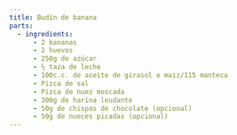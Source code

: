 ```yaml
---
title: Budín de banana
parts:
  - ingredients:
      - 2 bananas
      - 2 huevos
      - 250g de azúcar
      - ½ taza de leche
      - 100c.c. de aceite de girasol o maiz/115 manteca
      - Pizca de sal
      - Pizca de nuez moscada
      - 300g de harina leudante
      - 50g de chispas de chocolate (opcional)
      - 50g de nueces picadas (opcional)
---
```

